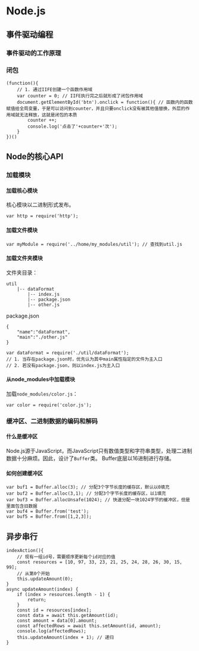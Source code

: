 # Node.js
## 事件驱动编程
### 事件驱动的工作原理
### 闭包
```
(function(){
    // 1. 通过IIFE创建一个函数作用域
    var counter = 0; // IIFE执行完之后就形成了闭包作用域
    document.getElementById('btn').onclick = function(){ // 函数内的函数赋值给全局变量，于是可以访问到counter，并且只要onclick没有被其他值替换，外层的作用域就无法释放，这就是闭包的本质
        counter ++;
        console.log('点击了'+counter+'次');
    }
})()
```
## Node的核心API
### 加载模块
#### 加载核心模块
核心模块以二进制形式发布。
```
var http = require('http');
```
#### 加载文件模块
```
var myModule = require('../home/my_modules/util'); // 查找到util.js
```
#### 加载文件夹模块
文件夹目录：
```
util
    |-- dataFormat
        |-- index.js
        |-- package.json
        |-- other.js
```
package.json
```
{
    "name":"dataFormat",
    "main":"./other.js"
}
```
```
var dataFormat = require('./util/dataFormat');
// 1. 当存在package.json时，优先认为其中main属性指定的文件为主入口
// 2. 若没有package.json，则以index.js为主入口
```
#### 从node_modules中加载模块
加载`node_modules/color.js`：
```
var color = require('color.js');
```
### 缓冲区、二进制数据的编码和解码
#### 什么是缓冲区
Node.js源于JavaScript，而JavaScript只有数值类型和字符串类型，处理二进制数据十分麻烦。因此，设计了`Buffer`类。
Buffer底层以16进制进行存储。
#### 如何创建缓冲区
```
var buf1 = Buffer.alloc(3); // 分配3个字节长度的缓存区，默认以0填充
var buf2 = Buffer.alloc(3,1); // 分配3个字节长度的缓存区，以1填充
var buf3 = Buffer.allocUnsafe(1024); // 快速分配一块1024字节的缓冲区，但是里面包含旧数据
var buf4 = Buffer.from('test');
var buf5 = Buffer.from([1,2,3]);
```
## 异步串行
```
indexAction(){
    // 现有一组id号，需要顺序更新每个id对应的值
    const resources = [10, 97, 33, 23, 21, 25, 24, 28, 26, 30, 15, 99];
    // 从第0个开始
    this.updateAmount(0);
}
async updateAmount(index) {
    if (index > resources.length - 1) {
        return;
    }
    const id = resources[index];
    const data = await this.getAmount(id);
    const amount = data[0].amount;
    const affectedRows = await this.setAmount(id, amount);
    console.log(affectedRows);
    this.updateAmount(index + 1); // 递归
}
```